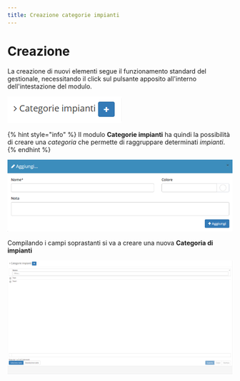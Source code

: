 ```yaml
---
title: Creazione categorie impianti
---
```


# Creazione

La creazione di nuovi elementi segue il funzionamento standard del gestionale, necessitando il click sul pulsante apposito all'interno dell'intestazione del modulo.

![Screenshot creazione categorie impianti](../../../../.gitbook/assets/aggiuntacategorieimpianti.PNG)

{% hint style="info" %}
Il modulo **Categorie impianti** ha quindi la possibilità di creare una _categoria_ che permette di raggruppare determinati _impianti_.
{% endhint %}

![Screenshot creazione categorie impianti](../../../../.gitbook/assets/campicategorieimpianti.PNG)

Compilando i campi soprastanti si va a creare una nuova **Categoria di impianti**

![](../../../../.gitbook/assets/interfacciacategorieimpianti%20%283%29%20%282%29.PNG)

